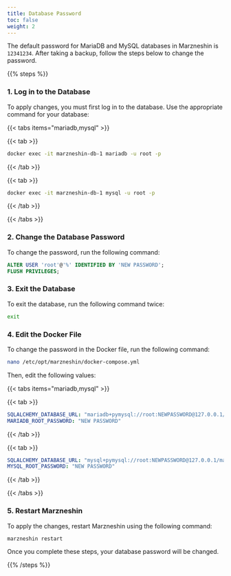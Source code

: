 ```yaml
---
title: Database Password
toc: false  
weight: 2  
---
```


The default password for MariaDB and MySQL databases in Marzneshin is `12341234`. After taking a backup, follow the steps below to change the password.

{{% steps %}}

### 1. Log in to the Database

To apply changes, you must first log in to the database. Use the appropriate command for your database:

{{< tabs items="mariadb,mysql" >}}

{{< tab >}}  
```bash  
docker exec -it marzneshin-db-1 mariadb -u root -p
```  
{{< /tab >}}  

{{< tab >}}  
```bash  
docker exec -it marzneshin-db-1 mysql -u root -p
```  
{{< /tab >}}  

{{< /tabs >}}

### 2. Change the Database Password

To change the password, run the following command:

```sql
ALTER USER 'root'@'%' IDENTIFIED BY 'NEW PASSWORD';
FLUSH PRIVILEGES;
```

### 3. Exit the Database

To exit the database, run the following command twice:

```bash
exit
```

### 4. Edit the Docker File

To change the password in the Docker file, run the following command:

```bash
nano /etc/opt/marzneshin/docker-compose.yml
```

Then, edit the following values:

{{< tabs items="mariadb,mysql" >}}

{{< tab >}}  

```yaml
SQLALCHEMY_DATABASE_URL: "mariadb+pymysql://root:NEWPASSWORD@127.0.0.1/marzneshin"
MARIADB_ROOT_PASSWORD: "NEW PASSWORD" 
```  

{{< /tab >}}  

{{< tab >}}  

```yaml
SQLALCHEMY_DATABASE_URL: "mysql+pymysql://root:NEWPASSWORD@127.0.0.1/marzneshin"
MYSQL_ROOT_PASSWORD: "NEW PASSWORD" 
```  

{{< /tab >}}  

{{< /tabs >}}

### 5. Restart Marzneshin

To apply the changes, restart Marzneshin using the following command:

```bash
marzneshin restart
```

Once you complete these steps, your database password will be changed.

{{% /steps %}}
